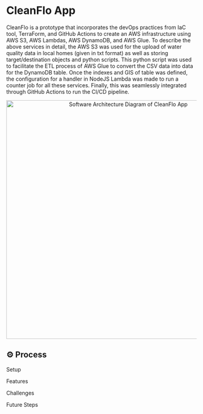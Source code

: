 # CleanFlo App
CleanFlo is a prototype that incorporates the devOps practices from IaC tool, TerraForm, and GitHub Actions to create an AWS infrastructure using AWS S3, AWS Lambdas, AWS DynamoDB, and AWS Glue. To describe the above services in detail, the AWS S3 was used for the upload of water quality data in local homes (given in txt format) as well as storing target/destination objects and python scripts. This python script was used to facilitate the ETL process of AWS Glue to convert the CSV data into data for the DynamoDB table. Once the indexes and GIS of table was defined, the configuration for a handler in NodeJS Lambda was made to run a counter job for all these services. Finally, this was seamlessly integrated through GitHub Actions to run the CI/CD pipeline. 

<p align="center">
    <img width="630" alt="Software Architecture Diagram of CleanFlo App" src="https://github.com/harinik05/cleanflo-poc/assets/63025647/58bf8cab-8ebc-4d54-8b7a-9039ffb2fff8">
</p>

## ⚙️ Process

Setup

Features 


Challenges

Future Steps




